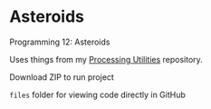 # Asteroids
 
Programming 12: Asteroids

Uses things from my [Processing Utilities](https://github.com/anventia/ProcessingUtilities) repository.

Download ZIP to run project

`files` folder for viewing code directly in GitHub
